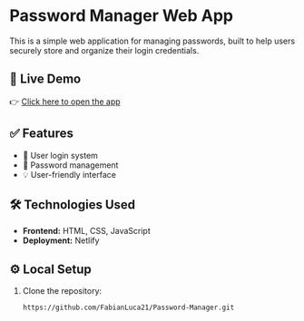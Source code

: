# Password Manager Web App

This is a simple web application for managing passwords, built to help users securely store and organize their login credentials.

## 🔗 Live Demo

👉 [Click here to open the app](https://passwordmanager22.netlify.app/login.html)

## ✅ Features

- 🔐 User login system  
- 📁 Password management  
- 💡 User-friendly interface

## 🛠️ Technologies Used

- **Frontend:** HTML, CSS, JavaScript  
- **Deployment:** Netlify

## ⚙️ Local Setup

1. Clone the repository:
   ```bash
   https://github.com/FabianLuca21/Password-Manager.git
